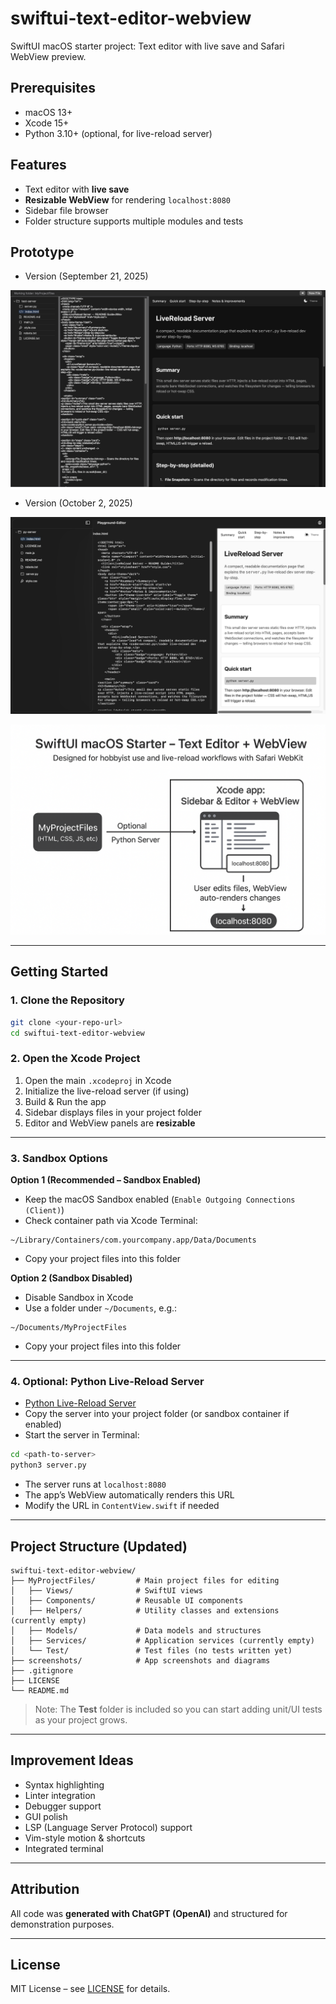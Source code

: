 # swiftui-text-editor-webview

SwiftUI macOS starter project: Text editor with live save and Safari WebView preview.

## Prerequisites
- macOS 13+  
- Xcode 15+  
- Python 3.10+ (optional, for live-reload server)  

## Features
- Text editor with **live save**  
- **Resizable WebView** for rendering `localhost:8080`  
- Sidebar file browser  
- Folder structure supports multiple modules and tests  

## Prototype

- Version (September 21, 2025)

![App Screenshot](screenshots/app_screenshot.png)  

- Version (October 2, 2025)

![App Screenshot](screenshots/Screenshot_2025-10-02.png)  

![Architecture Diagram](screenshots/diagram.png)  

---

## Getting Started

### 1. Clone the Repository
```bash
git clone <your-repo-url>
cd swiftui-text-editor-webview
```

### 2. Open the Xcode Project
1. Open the main `.xcodeproj` in Xcode  
2. Initialize the live-reload server (if using)  
3. Build & Run the app  
4. Sidebar displays files in your project folder  
5. Editor and WebView panels are **resizable**  

---

### 3. Sandbox Options

**Option 1 (Recommended – Sandbox Enabled)**  
- Keep the macOS Sandbox enabled (`Enable Outgoing Connections (Client)`)  
- Check container path via Xcode Terminal:  
```
~/Library/Containers/com.yourcompany.app/Data/Documents
```  
- Copy your project files into this folder  

**Option 2 (Sandbox Disabled)**  
- Disable Sandbox in Xcode  
- Use a folder under `~/Documents`, e.g.:  
```
~/Documents/MyProjectFiles
```  
- Copy your project files into this folder  

---

### 4. Optional: Python Live-Reload Server
- [Python Live-Reload Server](https://github.com/x91823903819038219083190/live-reload-development-server)  
- Copy the server into your project folder (or sandbox container if enabled)  
- Start the server in Terminal:
```bash
cd <path-to-server>
python3 server.py
```
- The server runs at `localhost:8080`  
- The app’s WebView automatically renders this URL  
- Modify the URL in `ContentView.swift` if needed  

---

## Project Structure (Updated)
```
swiftui-text-editor-webview/
├── MyProjectFiles/         # Main project files for editing
│   ├── Views/              # SwiftUI views
│   ├── Components/         # Reusable UI components
│   ├── Helpers/            # Utility classes and extensions (currently empty)
│   ├── Models/             # Data models and structures
│   ├── Services/           # Application services (currently empty)
│   └── Test/               # Test files (no tests written yet)
├── screenshots/            # App screenshots and diagrams
├── .gitignore
├── LICENSE
└── README.md
```
> Note: The **Test** folder is included so you can start adding unit/UI tests as your project grows.

---

## Improvement Ideas
- Syntax highlighting  
- Linter integration  
- Debugger support  
- GUI polish  
- LSP (Language Server Protocol) support  
- Vim-style motion & shortcuts  
- Integrated terminal  

---

## Attribution
All code was **generated with ChatGPT (OpenAI)** and structured for demonstration purposes.  

---

## License
MIT License – see [LICENSE](./LICENSE) for details.
